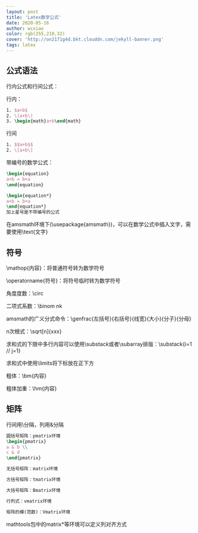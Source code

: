 ```yaml
---
layout: post
title: 'Latex数学公式'
date: 2020-05-16
author: wcxiao
color: rgb(255,210,32)
cover: 'http://on2171g4d.bkt.clouddn.com/jekyll-banner.png'
tags: latex
---
```


## 公式语法

行内公式和行间公式：

行内：

```latex
1. $a+b$
2. \(a+b\)
3. \begin{math}a+b\end{math}
```

行间

```latex
1. $$a+b$$
2. \[a+b\]
```

带编号的数学公式：

```latex
\begin{equation}
a+b = b+a
\end{equation}
```

```latex
\begin{equation*}
a+b = b+a
\end{equation*}
加上星号是不带编号的公式
```

在amsmath环境下(\usepackage{amsmath})，可以在数学公式中插入文字，需要使用\text{文字}

## 符号

\mathop{内容}：将普通符号转为数学符号

\operatorname{符号}：将符号临时转为数学符号

角度度数：\circ

二项式系数：\binom nk

amsmath的广义分式命令：\genfrac{左括号}{右括号}{线宽}{大小}{分子}{分母}

n次根式：\sqrt[n]{xxx}

求和式的下限中多行内容可以使用\substack或者\subarray排版：\substack{i=1 // j=1}

求和式中使用\limits将下标放在正下方

粗体：\bm{内容}

粗体加重：\hm{内容}

## 矩阵

行间用\\分隔，列用&分隔

```latex
圆括号矩阵：pmatrix环境
\begin{pmatrix}
a & b \\
c & d 
\end{pmatrix}

无括号矩阵：matrix环境

方括号矩阵：tmatrix环境

大括号矩阵：Bmatrix环境

行列式：vmatrix环境

矩阵的模(范数)：Vmatrix环境
```

mathtools包中的matrix*等环境可以定义列对齐方式
